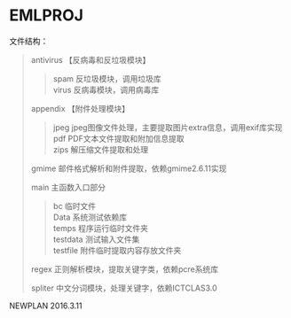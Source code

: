 # 												EMLPROJ 
文件结构：
>antivirus 【反病毒和反垃圾模块】
>>spam 反垃圾模块，调用垃圾库</br> 
>>virus 反病毒模块，调用病毒库
>
>appendix 【附件处理模块】
>>jpeg jpeg图像文件处理，主要提取图片extra信息，调用exif库实现</br> 
>>pdf PDF文本文件提取和附加信息提取</br> 
>>zips 解压缩文件提取和处理</br> 
>
>gmime 邮件格式解析和附件提取，依赖gmime2.6.11实现
>
>main 主函数入口部分
>>bc 临时文件</br> 
>>Data 系统测试依赖库</br> 
>>temps 程序运行临时文件夹</br>
>>testdata 测试输入文件集</br>
>>testfile 附件临时提取内容存放文件夹</br>
>
>regex 正则解析模块，提取关键字类，依赖pcre系统库
>
>spliter 中文分词模块，处理关键字，依赖ICTCLAS3.0
>
NEWPLAN 2016.3.11
